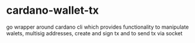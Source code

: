 # cardano-wallet-tx
go wrapper around cardano cli which provides functionality to manipulate walets, multisig addresses, create and sign tx and to send tx via socket
